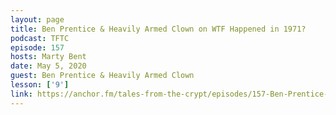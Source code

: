```yaml
---
layout: page
title: Ben Prentice & Heavily Armed Clown on WTF Happened in 1971?
podcast: TFTC
episode: 157
hosts: Marty Bent
date: May 5, 2020
guest: Ben Prentice & Heavily Armed Clown
lesson: ['9']
link: https://anchor.fm/tales-from-the-crypt/episodes/157-Ben-Prentice--Heavily-Armed-Clown-edlfjb
---
```

